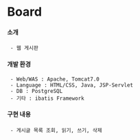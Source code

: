 # Board

#### 소개
     - 웹 게시판

#### 개발 환경 
     - Web/WAS : Apache, Tomcat7.0
     - Language : HTML/CSS, Java, JSP-Servlet
     - DB : PostgreSQL
     - 기타 : ibatis Framework

#### 구현 내용
     - 게시글 목록 조회, 읽기, 쓰기, 삭제
